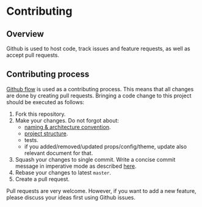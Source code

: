 # Contributing

## Overview

Github is used to host code, track issues and feature requests, as well as accept pull requests.

## Contributing process

[Github flow](https://guides.github.com/introduction/flow/index.html) is used as a contributing process. This means that all changes are done by creating pull requests. Bringing a code change to this project should be executed as follows:

1. Fork this repository.
2. Make your changes. Do not forgot about:
   - [naming & architecture convention](./DEVELOPMENT.md#naming--architecture-convention).
   - [project structure](./docs/project-structure.md).
   - tests.
   - if you added/removed/updated props/config/theme, update also relevant document for that.
3. Squash your changes to single commit. Write a concise commit message in imperative mode as described [here](https://chris.beams.io/posts/git-commit/).
4. Rebase your changes to latest `master`.
5. Create a pull request.

Pull requests are very welcome. However, if you want to add a new feature, please discuss your ideas first using Github issues.